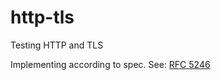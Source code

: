 # http-tls
Testing HTTP and TLS

Implementing according to spec.
See: [RFC 5246](https://www.rfc-editor.org/rfc/rfc5246)
